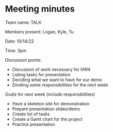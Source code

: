 # Meeting minutes

Team name: TALK

Members present: Logan, Kyle, Tu

Date: 10/14/22

Time: 3pm

Discussion points:

* Discussion of work necessary for HW4
* Listing tasks for presentation
* Deciding what we want to have for our demo
* Dividing some responsibilities for the next week

Goals for next week (include responsibilities)

* Have a skeleton site for demonstration
* Prepare presentation slides/demo
* Create list of tasks
* Create a Gantt chart for the project
* Practice presentation
